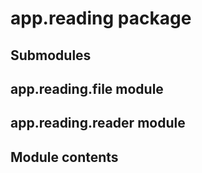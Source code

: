 # app.reading package

## Submodules

## app.reading.file module

## app.reading.reader module

## Module contents
